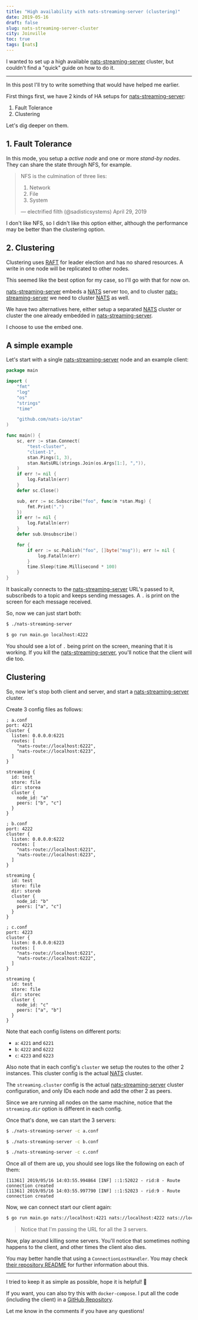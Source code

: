 ```yaml
---
title: "High availability with nats-streaming-server (clustering)"
date: 2019-05-16
draft: false
slug: nats-streaming-server-cluster
city: Joinville
toc: true
tags: [nats]
---
```


I wanted to set up a high available [nats-streaming-server](https://github.com/nats-io/nats-streaming-server) cluster,
but couldn't find a "quick" guide on how to do it.

---

In this post I'll try to write something that would have helped me earlier.

First things first, we have 2 kinds of HA setups for [nats-streaming-server](https://github.com/nats-io/nats-streaming-server):

1. Fault Tolerance
2. Clustering

Let's dig deeper on them.

## 1. Fault Tolerance

In this mode, you setup a *active node* and one or more *stand-by nodes*.
They can share the state through NFS, for example.

> NFS is the culmination of three lies:
> 
> 1. Network
> 2. File
> 3. System
> 
> — electrified filth (@sadisticsystems) April 29, 2019

I don't like NFS, so I didn't like this option either, although the
performance may be better than the clustering option.

## 2. Clustering

Clustering uses [RAFT](https://raft.github.io/) for leader election and has no shared resources. A
write in one node will be replicated to other nodes.

This seemed like the best option for my case, so I'll go with that for now on.

[nats-streaming-server](https://github.com/nats-io/nats-streaming-server) embeds a [NATS](https://github.com/nats-io/nats-server) server too, and to cluster
[nats-streaming-server](https://github.com/nats-io/nats-streaming-server) we need to cluster [NATS](https://github.com/nats-io/nats-server) as well.

We have two alternatives here, either setup a separated [NATS](https://github.com/nats-io/nats-server) cluster
or cluster the one already embedded in [nats-streaming-server](https://github.com/nats-io/nats-streaming-server).

I choose to use the embed one.

## A simple example

Let's start with a single [nats-streaming-server](https://github.com/nats-io/nats-streaming-server) node and an example
client:

```go
package main

import (
	"fmt"
	"log"
	"os"
	"strings"
	"time"

	"github.com/nats-io/stan"
)

func main() {
	sc, err := stan.Connect(
		"test-cluster",
		"client-1",
		stan.Pings(1, 3),
		stan.NatsURL(strings.Join(os.Args[1:], ",")),
	)
	if err != nil {
		log.Fatalln(err)
	}
	defer sc.Close()

	sub, err := sc.Subscribe("foo", func(m *stan.Msg) {
		fmt.Print(".")
	})
	if err != nil {
		log.Fatalln(err)
	}
	defer sub.Unsubscribe()

	for {
		if err := sc.Publish("foo", []byte("msg")); err != nil {
			log.Fatalln(err)
		}
		time.Sleep(time.Millisecond * 100)
	}
}
```

It basically connects to the [nats-streaming-server](https://github.com/nats-io/nats-streaming-server) URL's passed to it,
subscribeds to a topic and keeps sending messages. A `.` is print on the
screen for each message received.

So, now we can just start both:

```sh
$ ./nats-streaming-server
```
```sh
$ go run main.go localhost:4222
```

You should see a lot of `.` being print on the screen, meaning that it is
working. If you kill the [nats-streaming-server](https://github.com/nats-io/nats-streaming-server), you'll notice that the
client will die too.

## Clustering

So, now let's stop both client and server, and start a
[nats-streaming-server](https://github.com/nats-io/nats-streaming-server) cluster.

Create 3 config files as follows:

```
; a.conf
port: 4221
cluster {
  listen: 0.0.0.0:6221
  routes: [
    "nats-route://localhost:6222",
    "nats-route://localhost:6223",
  ]
}

streaming {
  id: test
  store: file
  dir: storea
  cluster {
    node_id: "a"
    peers: ["b", "c"]
  }
}
```
```
; b.conf
port: 4222
cluster {
  listen: 0.0.0.0:6222
  routes: [
    "nats-route://localhost:6221",
    "nats-route://localhost:6223",
  ]
}

streaming {
  id: test
  store: file
  dir: storeb
  cluster {
    node_id: "b"
    peers: ["a", "c"]
  }
}
```
```
; c.conf
port: 4223
cluster {
  listen: 0.0.0.0:6223
  routes: [
    "nats-route://localhost:6221",
    "nats-route://localhost:6222",
  ]
}

streaming {
  id: test
  store: file
  dir: storec
  cluster {
    node_id: "c"
    peers: ["a", "b"]
  }
}
```

Note that each config listens on different ports:

- `a`: `4221` and `6221`
- `b`: `4222` and `6222`
- `c`: `4223` and `6223`

Also note that in each config's `cluster` we setup the routes to the other 2
instances. This cluster config is the actual [NATS](https://github.com/nats-io/nats-server) cluster.

The `streaming.cluster` config is the actual [nats-streaming-server](https://github.com/nats-io/nats-streaming-server) cluster
configuration, and only IDs each node and add the other 2 as peers.

Since we are running all nodes on the same machine, notice that the
`streaming.dir` option is different in each config.

Once that's done, we can start the 3 servers:

```sh
$ ./nats-streaming-server -c a.conf
```
```sh
$ ./nats-streaming-server -c b.conf
```
```sh
$ ./nats-streaming-server -c c.conf
```

Once all of them are up, you should see logs like the following on each of them:

```
[11361] 2019/05/16 14:03:55.994864 [INF] ::1:52022 - rid:8 - Route connection created
[11361] 2019/05/16 14:03:55.997790 [INF] ::1:52023 - rid:9 - Route connection created
```

Now, we can connect start our client again:

```sh
$ go run main.go nats://localhost:4221 nats://localhost:4222 nats://localhost:4223
```

> Notice that I'm passing the URL for all the 3 servers.

Now, play around killing some servers. You'll notice that sometimes nothing happens to the client, and other times the client also dies.

You may better handle that using a `ConnectionLostHandler`. You may
check [their repository README](https://github.com/nats-io/stan.go) for further information about this.

---

I tried to keep it as simple as possible, hope it is helpful! 🙂

If you want, you can also try this with `docker-compose`. I put all
the code (including the client) in a [GitHub Repository](https://github.com/caarlos0/nats-streaming-server-cluster).

Let me know in the comments if you have any questions!
